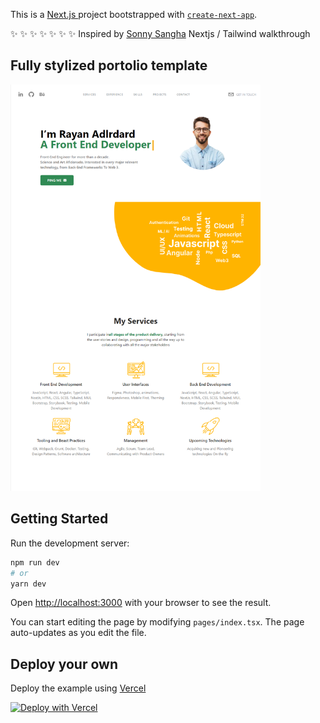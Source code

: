 This is a [Next.js ](https://nextjs.org/) project bootstrapped with [`create-next-app`](https://github.com/vercel/next.js/tree/canary/packages/create-next-app).

✨ ✨ ✨ ✨ ✨ ✨ ✨
Inspired by [Sonny Sangha](https://github.com/sonnysangha) Nextjs / Tailwind walkthrough

## Fully stylized portolio template

<img src ="https://raw.githubusercontent.com/viktorijaz/nextjs-tailwindcss-portfolio/main/preview.png" width="400px"/>

## Getting Started

Run the development server:

```bash
npm run dev
# or
yarn dev
```

Open [http://localhost:3000](http://localhost:3000) with your browser to see the result.

You can start editing the page by modifying `pages/index.tsx`. The page auto-updates as you edit the file.

## Deploy your own

Deploy the example using [Vercel](https://vercel.com)

[![Deploy with Vercel](https://vercel.com/button)](https://vercel.com/new/clone?repository-url=https%3A%2F%2Fgithub.com%2Fviktorijaz%2Fnextjs-tailwindcss-portfolio.git)
